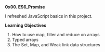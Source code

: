 __0x00. ES6_Promise__

I refreshed JavaScript basics in this project.

__Learning Objectives__
1. How to use map, filter and reduce on arrays
2. Typed arrays
3. The Set, Map, and Weak link data structures




